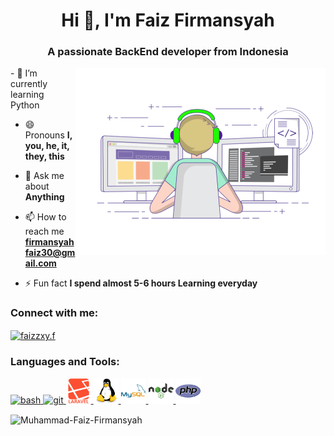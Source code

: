 <h1 align="center">Hi 👋, I'm Faiz Firmansyah</h1>
<h3 align="center">A passionate BackEnd developer from Indonesia</h3>
<img align="right" alt="Coding" width="400" src="https://raw.githubusercontent.com/devSouvik/devSouvik/master/gif3.gif">
- 🌱 I’m currently learning Python

- 😄 Pronouns **I, you, he, it, they, this**

- 💬 Ask me about **Anything**

- 📫 How to reach me **firmansyahfaiz30@gmail.com**

- ⚡ Fun fact **I spend almost 5-6 hours Learning everyday**

<h3 align="left">Connect with me:</h3>
<p align="left">
<a href="https://instagram.com/faizzxy.f" target="blank"><img align="center" src="https://raw.githubusercontent.com/rahuldkjain/github-profile-readme-generator/master/src/images/icons/Social/instagram.svg" alt="faizzxy.f" height="30" width="40" /></a>
</p>

<h3 align="left">Languages and Tools:</h3>
<p align="left"> <a href="https://www.gnu.org/software/bash/" target="_blank" rel="noreferrer"> <img src="https://www.vectorlogo.zone/logos/gnu_bash/gnu_bash-icon.svg" alt="bash" width="40" height="40"/> </a> <a href="https://git-scm.com/" target="_blank" rel="noreferrer"> <img src="https://www.vectorlogo.zone/logos/git-scm/git-scm-icon.svg" alt="git" width="40" height="40"/> </a> <a href="https://laravel.com/" target="_blank" rel="noreferrer"> <img src="https://raw.githubusercontent.com/devicons/devicon/master/icons/laravel/laravel-plain-wordmark.svg" alt="laravel" width="40" height="40"/> </a> <a href="https://www.linux.org/" target="_blank" rel="noreferrer"> <img src="https://raw.githubusercontent.com/devicons/devicon/master/icons/linux/linux-original.svg" alt="linux" width="40" height="40"/> </a> <a href="https://www.mysql.com/" target="_blank" rel="noreferrer"> <img src="https://raw.githubusercontent.com/devicons/devicon/master/icons/mysql/mysql-original-wordmark.svg" alt="mysql" width="40" height="40"/> </a> <a href="https://nodejs.org" target="_blank" rel="noreferrer"> <img src="https://raw.githubusercontent.com/devicons/devicon/master/icons/nodejs/nodejs-original-wordmark.svg" alt="nodejs" width="40" height="40"/> </a> <a href="https://www.php.net" target="_blank" rel="noreferrer"> <img src="https://raw.githubusercontent.com/devicons/devicon/master/icons/php/php-original.svg" alt="php" width="40" height="40"/> </a> </p>

<p><img align="center" src="https://github-readme-stats.vercel.app/api/top-langs?username=Muhammad-Faiz-Firmansyah&show_icons=true&locale=en&layout=compact" alt="Muhammad-Faiz-Firmansyah" /></p>

